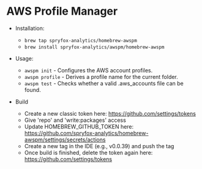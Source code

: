 # AWS Profile Manager

* Installation:
  * `brew tap spryfox-analytics/homebrew-awspm`
  * `brew install spryfox-analytics/awspm/homebrew-awspm`
* Usage:
  * `awspm init` - Configures the AWS account profiles.
  * `awspm profile` - Derives a profile name for the current folder.
  * `awspm test` - Checks whether a valid .aws_accounts file can be found.

* Build
  * Create a new classic token here: https://github.com/settings/tokens
  * Give 'repo' and 'write:packages' access
  * Update HOMEBREW_GITHUB_TOKEN here: https://github.com/spryfox-analytics/homebrew-awspm/settings/secrets/actions
  * Create a new tag in the IDE (e.g., v0.0.39) and push the tag
  * Once build is finished, delete the token again here: https://github.com/settings/tokens
